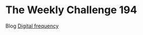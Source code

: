 # The Weekly Challenge 194

Blog [Digital frequency](https://dev.to/simongreennet/digital-frequency-l56)

